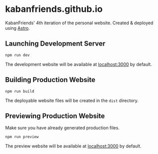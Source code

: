 # kabanfriends.github.io
KabanFriends' 4th iteration of the personal website. Created & deployed using [Astro](https://astro.build).

## Launching Development Server
```
npm run dev
```
The development website will be available at [localhost:3000](https://localhost:3000) by default.

## Building Production Website
```
npm run build
```
The deployable website files will be created in the `dist` directory.

## Previewing Production Website
Make sure you have already generated production files.
```
npm run preview
```
The preview website will be available at [localhost:3000](https://localhost:3000) by default.
